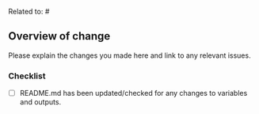 Related to: #
<!-- Issue this PR is connected to -->

## Overview of change

<!-- Description of change -->

Please explain the changes you made here and link to any relevant issues.

### Checklist

- [ ] README.md has been updated/checked for any changes to variables and outputs.
